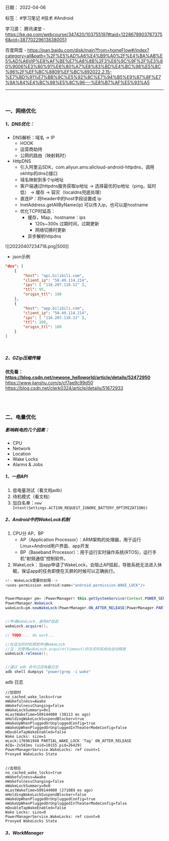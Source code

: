 日期： 2022-04-06

标签： #学习笔记 #技术  #Android 

学习源： 
腾讯课堂 - https://ke.qq.com/webcourse/347420/103755197#taid=12286789037673756&vid=387702296136380051

百度网盘 - https://pan.baidu.com/disk/main?from=homeFlow#/index?category=all&path=%2F%E5%AD%A6%E4%B9%A0%2F%E4%BA%AB%E5%AD%A6VIP%E8%AF%BE%E7%A8%8B%2F3%E6%9C%9F%2F%E3%80%9006%E3%80%91%E6%80%A7%E8%83%BD%E4%BC%98%E5%8C%96%2F%EF%BC%8809%EF%BC%892022.2.15-%E7%BD%91%E7%BB%9C%E5%92%8C%E7%94%B5%E9%87%8F%E7%9A%84%E4%BC%98%E5%8C%96---%E8%B7%AF%E5%93%A5

---
<br>

### 一、网络优化
##### 1、DNS优化：
- DNS解析：域名 -> IP
	- HOOK
	- 运营商劫持
	- 公网的路由（映射耗时）
- HttpDNS
	- 引入阿里云SDK，com.aliyun.ams:alicloud-android-httpdns，调用okhttp的dns()接口
	- 域名映射到多个ip地址
	- 客户端通过httpdns服务获取ip地址 -> 选择最优的ip地址（ping，延时低） -> 缓存 -> 容灾（localdns兜底处理）
	- 直连IP：将header中的host字段设置成 ip
	- InetAddress.getAllByName(ip) 可以传入ip，也可以是hostname
	- 优化TCP时延高：
		- 缓存，Map，hostname：ips
			- 120s~300s 过期时间，过期更新
			- 网络切换时更新
		- 异步解析httpdns

![[20220407234718.png|500]]
- json示例
```json
"dns": [  
	{ 
		"host": "api.bilibili.com", 
		"client_ip": "58.49.114.214", 
		"ips": [ "116.207.118.12" ], 
		"ttl": 95, 
		"origin_ttl": 180 
	}, 
	{ 
		"host": "app.bilibili.com", 
		"client_ip": "58.49.114.214", 
		"ips": [ "116.207.118.12" ], 
		"ttl": 180, 
		"origin_ttl": 180 
	}
]
```

<br>

##### 2、GZip压缩传输
**优先看： https://blog.csdn.net/newone_helloworld/article/details/52472950**
https://www.jianshu.com/p/cf7ae9c99d50
https://blog.csdn.net/clerk0324/article/details/51672933

<br><br>

### 二、电量优化
##### 影响耗电的几个因素：
- CPU
- Network
- Location
- Wake Locks
- Alarms & Jobs


##### 1、一些API
1. 低电量测试（看文档adb）
2. 待机模式（看文档）
3. 加白名单：`new Intent(Settings.ACTION_REQUEST_IGNORE_BATTERY_OPTIMIZATIONS)`

##### 2、Android中的WakeLock机制
1. CPU分 AP、BP
	- AP（Application Processor）：ARM架构的处理器，用于运行Linux+Android用户界面、app开发
	- BP（Baseband Processor）：用于运行实时操作系统(RTOS)，运行手机“射频通信”控制软件。
2. WakeLock：当app申请了WakeLock，会阻止AP挂起，导致系统无法进入休眠，保证app的任务即使在灭屏的时候可以正确执行。
```Java
<!--WakeLock需要的权限-->
<uses-permission android:name="android.permission.WAKE_LOCK"/>


PowerManager pm= (PowerManager) this.getSystemService(Context.POWER_SERVICE);
PowerManager.WakeLock
wakeLock=pm.newWakeLock(PowerManager.ON_AFTER_RELEASE|PowerManager.PARTIAL_WAKE_LOCK, "Tag");


//申请WakeLock，避免AP挂起
wakeLock.acquire();

// TODO ... do work...

//在适当的时机释放申请WakeLock
//注：当使用wakeLock.acquire(timeout)的方式时系统会自动释放
wakeLock.release();


//通过 adb 命令过滤电量日志
adb shell dumpsys "power|grep -i wake"
```

adb 日志
```shell
//加锁时
no_cached_wake_locks=true
mWakefulness=Awake
mWakefulnessChanging=false
mWakeLockSummary=0x1
mLastWakeTime=509144080 (30113 ms ago)
mHoldingWakeLockSuspendBlocker=true
mWakeUpWhenPluggedOrUnpluggedConfig=true
mWakeUpWhenPluggedOrUnpluggedInTheaterModeConfig=false
mDoubleTapWakeEnabled=false
Wake Locks: size=1
mLock:176961948 PARTIAL_WAKE_LOCK 'Tag' ON_AFTER_RELEASE
ACQ=-2s581ms (uid=10155 pid=26429)
PowerManagerService.WakeLocks: ref count=1
Proxyed WakeLocks State


//去锁后
no_cached_wake_locks=true
mWakefulness=Awake
mWakefulnessChanging=false
mWakeLockSummary=0x0
mLastWakeTime=509144080 (271089 ms ago)
mHoldingWakeLockSuspendBlocker=false
mWakeUpWhenPluggedOrUnpluggedConfig=true
mWakeUpWhenPluggedOrUnpluggedInTheaterModeConfig=false
mDoubleTapWakeEnabled=false
Wake Locks: size=0
PowerManagerService.WakeLocks: ref count=0
Proxyed WakeLocks State
```


##### 3、WorkManager